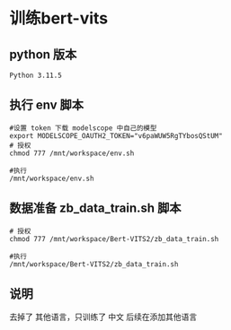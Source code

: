 # 训练bert-vits

## python 版本
```
Python 3.11.5
```
## 执行 env 脚本
```
#设置 token 下载 modelscope 中自己的模型
export MODELSCOPE_OAUTH2_TOKEN="v6paWUW5RgTYbosQStUM"
# 授权
chmod 777 /mnt/workspace/env.sh

#执行
/mnt/workspace/env.sh

```

## 数据准备 zb_data_train.sh 脚本

```
# 授权
chmod 777 /mnt/workspace/Bert-VITS2/zb_data_train.sh

#执行
/mnt/workspace/Bert-VITS2/zb_data_train.sh
```

## 说明

去掉了 其他语言，只训练了 中文
后续在添加其他语言